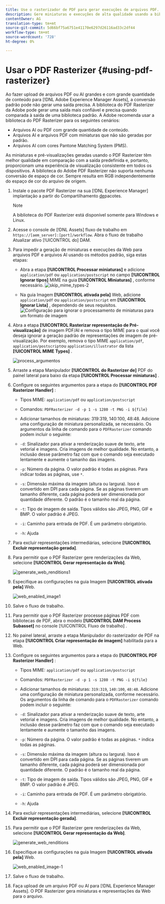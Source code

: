 ```yaml
---
title: Use o rasterizador de PDF para gerar execuções de arquivos PDF.
description: Gere miniaturas e execuções de alta qualidade usando a biblioteca do Adobe PDF Rasterizer no [!DNL Adobe Experience Manager].
contentOwner: AG
translation-type: tm+mt
source-git-commit: 5d66bf75a6751e41170e6297d26116ad33c2df44
workflow-type: tm+mt
source-wordcount: '728'
ht-degree: 0%

---
```



# Usar o PDF Rasterizer {#using-pdf-rasterizer}

Ao fazer upload de arquivos PDF ou AI grandes e com grande quantidade de conteúdo para [!DNL Adobe Experience Manager Assets], a conversão padrão pode não gerar uma saída precisa. A biblioteca do PDF Rasterizer da Adobe pode gerar uma saída mais confiável e precisa quando comparada à saída de uma biblioteca padrão. A Adobe recomenda usar a biblioteca do PDF Rasterizer para os seguintes cenários:

* Arquivos AI ou PDF com grande quantidade de conteúdo.
* Arquivos AI e arquivos PDF com miniaturas que não são geradas por padrão.
* Arquivos AI com cores Pantone Matching System (PMS).

As miniaturas e pré-visualizações geradas usando o PDF Rasterizer têm melhor qualidade em comparação com a saída predefinida e, portanto, proporcionam uma experiência de visualização consistente em todos os dispositivos. A biblioteca do Adobe PDF Rasterizer não suporta nenhuma conversão de espaço de cor. Sempre resulta em RGB independentemente do espaço de cor do arquivo de origem.

1. Instale o pacote PDF Rasterizer na sua [!DNL Experience Manager] implantação a partir do Compartilhamento [de](https://www.adobeaemcloud.com/content/marketplace/marketplaceProxy.html?packagePath=/content/companies/public/adobe/packages/cq640/product/assets/aem-assets-pdf-rasterizer-pkg)pacotes.

   >[!NOTE]
   >
   >A biblioteca do PDF Rasterizer está disponível somente para Windows e Linux.

1. Acesse o console de [!DNL Assets] fluxo de trabalho em `https://[aem_server]:[port]/workflow`. Abra o fluxo de trabalho Atualizar ativo [!UICONTROL do] DAM.

1. Para impedir a geração de miniaturas e execuções da Web para arquivos PDF e arquivos AI usando os métodos padrão, siga estas etapas:

   * Abra a etapa **[!UICONTROL Processar miniaturas]** e adicione `application/pdf` ou `application/postscript` no campo **[!UICONTROL Ignorar tipos]** MIME na guia **[!UICONTROL Miniaturas]** , conforme necessário.
   ![skip_mime_types-2](assets/skip_mime_types-2.png)

   * Na guia Imagem **[!UICONTROL ativada pela]** Web, adicione `application/pdf` ou `application/postscript` em **[!UICONTROL Ignorar Lista]** , dependendo de seus requisitos.
   ![Configuração para ignorar o processamento de miniaturas para um formato de imagem](assets/web_enabled_imageskiplist.png)

1. Abra a etapa **[!UICONTROL Rasterizar representação de Pré-visualização]** de imagem PDF/AI e remova o tipo MIME para o qual você deseja ignorar a geração padrão de representações de imagem de pré-visualização. Por exemplo, remova o tipo MIME `application/pdf`, `application/postscript`ou `application/illustrator` da lista **[!UICONTROL MIME Types]** .

   ![process_argumentos](assets/process_arguments.png)

1. Arraste a etapa Manipulador **[!UICONTROL do Rasterizer de]** PDF do painel lateral para baixo da etapa **[!UICONTROL Processar miniaturas]** .
1. Configure os seguintes argumentos para a etapa do **[!UICONTROL PDF Rasterizer Handler]** :

   * Tipos MIME: `application/pdf` ou `application/postscript`
   * Comandos: `PDFRasterizer -d -p 1 -s 1280 -t PNG -i ${file}`
   * Adicionar tamanhos de miniaturas: 319:319, 140:100, 48:48. Adicione uma configuração de miniatura personalizada, se necessário.
   Os argumentos da linha de comando para o `PDFRasterizer` comando podem incluir o seguinte:

   * `-d`: Sinalizador para ativar a renderização suave de texto, arte vetorial e imagens. Cria imagens de melhor qualidade. No entanto, a inclusão desse parâmetro faz com que o comando seja executado lentamente e aumente o tamanho das imagens.

   * `-p`: Número da página. O valor padrão é todas as páginas. Para indicar todas as páginas, use `*`.

   * `-s`: Dimensão máxima da imagem (altura ou largura). Isso é convertido em DPI para cada página. Se as páginas tiverem um tamanho diferente, cada página poderá ser dimensionada por quantidade diferente. O padrão é o tamanho real da página.

   * `-t`: Tipo de imagem de saída. Tipos válidos são JPEG, PNG, GIF e BMP. O valor padrão é JPEG.

   * `-i`: Caminho para entrada de PDF. É um parâmetro obrigatório.

   * `-h`: Ajuda


1. Para excluir representações intermediárias, selecione **[!UICONTROL Excluir representação gerada]**.

1. Para permitir que o PDF Rasterizer gere renderizações da Web, selecione **[!UICONTROL Gerar representação da Web]**.

   ![generate_web_renditions1](assets/generate_web_renditions1.png)

1. Especifique as configurações na guia Imagem **[!UICONTROL ativada pela]** Web.

   ![web_enabled_image1](assets/web_enabled_image1.png)

1. Salve o fluxo de trabalho.

1. Para permitir que o PDF Rasterizer processe páginas PDF com bibliotecas de PDF, abra o modelo **[!UICONTROL DAM Process Subasset]** no console [!UICONTROL Fluxo de trabalho] .

1. No painel lateral, arraste a etapa Manipulador do rasterizador de PDF na etapa **[!UICONTROL Criar representação de imagem]** habilitada para a Web.

1. Configure os seguintes argumentos para a etapa do **[!UICONTROL PDF Rasterizer Handler]** :

   * Tipos MIME: `application/pdf` ou `application/postscript`

   * Comandos: `PDFRasterizer -d -p 1 -s 1280 -t PNG -i ${file}`
   * Adicionar tamanhos de miniaturas: `319:319`, `140:100`, `48:48`. Adicione uma configuração de miniatura personalizada, conforme necessário.
   Os argumentos da linha de comando para o `PDFRasterizer` comando podem incluir o seguinte:

   * `-d`: Sinalizador para ativar a renderização suave de texto, arte vetorial e imagens. Cria imagens de melhor qualidade. No entanto, a inclusão desse parâmetro faz com que o comando seja executado lentamente e aumente o tamanho das imagens.

   * `-p`: Número da página. O valor padrão é todas as páginas. `*` indica todas as páginas.

   * `-s`: Dimensão máxima da imagem (altura ou largura). Isso é convertido em DPI para cada página. Se as páginas tiverem um tamanho diferente, cada página poderá ser dimensionada por quantidade diferente. O padrão é o tamanho real da página.

   * `-t`: Tipo de imagem de saída. Tipos válidos são JPEG, PNG, GIF e BMP. O valor padrão é JPEG.

   * `-i`: Caminho para entrada de PDF. É um parâmetro obrigatório.

   * `-h`: Ajuda


1. Para excluir representações intermediárias, selecione **[!UICONTROL Excluir representação gerada]**.
1. Para permitir que o PDF Rasterizer gere renderizações da Web, selecione **[!UICONTROL Gerar representação da Web]**.

   ![generate_web_renditions](assets/generate_web_renditions.png)

1. Especifique as configurações na guia Imagem **[!UICONTROL ativada pela]** Web.

   ![web_enabled_image-1](assets/web_enabled_image-1.png)

1. Salve o fluxo de trabalho.
1. Faça upload de um arquivo PDF ou AI para [!DNL Experience Manager Assets]. O PDF Rasterizer gera miniaturas e representações da Web para o arquivo.
